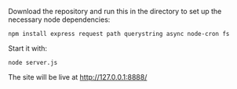 Download the repository and run this in the directory to set up the necessary node dependencies:

`npm install express request path querystring async node-cron fs`

Start it with:

`node server.js`

The site will be live at http://127.0.0.1:8888/